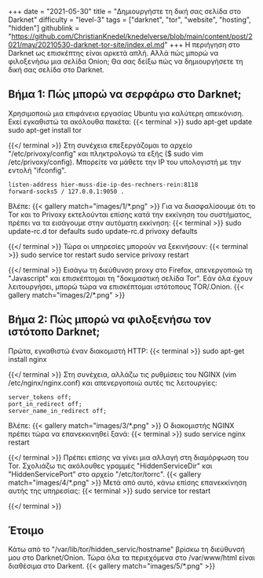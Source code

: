 +++
date = "2021-05-30"
title = "Δημιουργήστε τη δική σας σελίδα στο Darknet"
difficulty = "level-3"
tags = ["darknet", "tor", "website", "hosting", "hidden"]
githublink = "https://github.com/ChristianKnedel/knedelverse/blob/main/content/post/2021/may/20210530-darknet-tor-site/index.el.md"
+++
Η περιήγηση στο Darknet ως επισκέπτης είναι αρκετά απλή. Αλλά πώς μπορώ να φιλοξενήσω μια σελίδα Onion; Θα σας δείξω πώς να δημιουργήσετε τη δική σας σελίδα στο Darknet.
## Βήμα 1: Πώς μπορώ να σερφάρω στο Darknet;
Χρησιμοποιώ μια επιφάνεια εργασίας Ubuntu για καλύτερη απεικόνιση. Εκεί εγκαθιστώ τα ακόλουθα πακέτα:
{{< terminal >}}
sudo apt-get update
sudo apt-get install tor 

{{</ terminal >}}
Στη συνέχεια επεξεργάζομαι το αρχείο "/etc/privoxy/config" και πληκτρολογώ τα εξής ($ sudo vim /etc/privoxy/config). Μπορείτε να μάθετε την IP του υπολογιστή με την εντολή "ifconfig".
```
listen-address hier-muss-die-ip-des-rechners-rein:8118
forward-socks5 / 127.0.0.1:9050 .

```
Βλέπε:
{{< gallery match="images/1/*.png" >}}
Για να διασφαλίσουμε ότι το Tor και το Privoxy εκτελούνται επίσης κατά την εκκίνηση του συστήματος, πρέπει να τα εισάγουμε στην αυτόματη εκκίνηση:
{{< terminal >}}
sudo update-rc.d tor defaults
sudo update-rc.d privoxy defaults

{{</ terminal >}}
Τώρα οι υπηρεσίες μπορούν να ξεκινήσουν:
{{< terminal >}}
sudo service tor restart
sudo service privoxy restart

{{</ terminal >}}
Εισάγω τη διεύθυνση proxy στο Firefox, απενεργοποιώ τη "Javascript" και επισκέπτομαι τη "δοκιμαστική σελίδα Tor". Εάν όλα έχουν λειτουργήσει, μπορώ τώρα να επισκέπτομαι ιστότοπους TOR/.Onion.
{{< gallery match="images/2/*.png" >}}

## Βήμα 2: Πώς μπορώ να φιλοξενήσω τον ιστότοπο Darknet;
Πρώτα, εγκαθιστώ έναν διακομιστή HTTP:
{{< terminal >}}
sudo apt-get install nginx

{{</ terminal >}}
Στη συνέχεια, αλλάζω τις ρυθμίσεις του NGINX (vim /etc/nginx/nginx.conf) και απενεργοποιώ αυτές τις λειτουργίες:
```
server_tokens off;
port_in_redirect off;
server_name_in_redirect off;

```
Βλέπε:
{{< gallery match="images/3/*.png" >}}
Ο διακομιστής NGINX πρέπει τώρα να επανεκκινηθεί ξανά:
{{< terminal >}}
sudo service nginx restart

{{</ terminal >}}
Πρέπει επίσης να γίνει μια αλλαγή στη διαμόρφωση του Tor. Σχολιάζω τις ακόλουθες γραμμές "HiddenServiceDir" και "HiddenServicePort" στο αρχείο "/etc/tor/torrc".
{{< gallery match="images/4/*.png" >}}
Μετά από αυτό, κάνω επίσης επανεκκίνηση αυτής της υπηρεσίας:
{{< terminal >}}
sudo service tor restart

{{</ terminal >}}

## Έτοιμο
Κάτω από το "/var/lib/tor/hidden_servic/hostname" βρίσκω τη διεύθυνσή μου στο Darknet/Onion. Τώρα όλα τα περιεχόμενα στο /var/www/html είναι διαθέσιμα στο Darkent.
{{< gallery match="images/5/*.png" >}}